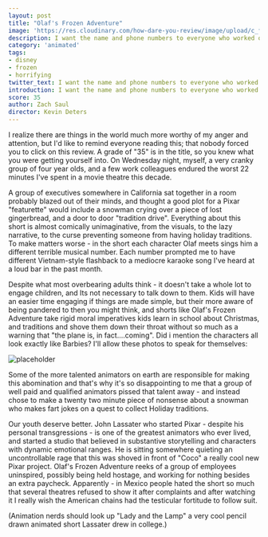 ```yaml
---
layout: post
title: "Olaf's Frozen Adventure"
image: 'https://res.cloudinary.com/how-dare-you-review/image/upload/c_fill,h_399,w_760/v1528952421/olaf.jpg'
description: I want the name and phone numbers to everyone who worked on this movie so I can ask them if they've ever seen a cartoon, or better yet a child before.     
category: 'animated'
tags:
- disney
- frozen
- horrifying
twitter_text: I want the name and phone numbers to everyone who worked on this movie so I can ask them if they've ever seen a cartoon, or better yet a child before.
introduction: I want the name and phone numbers to everyone who worked on this movie so I can ask them if they've ever seen a cartoon, or better yet a child before.
score: 35
author: Zach Saul
director: Kevin Deters
---
```


I realize there are things in the world much more worthy of my anger and attention, but I'd like to remind everyone reading this; that nobody forced you to click on this review. A grade of "35" is in the title, so you knew what you were getting yourself into. On Wednesday night, myself, a very cranky group of four year olds, and a few work colleagues endured the worst 22 minutes I've spent in a movie theatre this decade.

A group of executives somewhere in California sat together in a room probably blazed out of their minds, and thought a good plot for a Pixar "featurette" would include a snowman crying over a piece of lost gingerbread, and a door to door "tradition drive". Everything about this short is almost comically unimaginative, from the visuals, to the lazy narrative, to the curse preventing someone from having holiday traditions. To make matters worse - in the short each character Olaf meets sings him a different terrible musical number. Each number prompted me to have different Vietnam-style flashback to a mediocre karaoke song I've heard at a loud bar in the past month.

Despite what most overbearing adults think - it doesn't take a whole lot to engage children, and Its not necessary to talk down to them. Kids will have an easier time engaging if things are made simple, but their more aware of being pandered to then you might think, and shorts like Olaf's Frozen Adventure take rigid moral imperatives kids learn in school about Christmas, and traditions and shove them down their throat without so much as a warning that "the plane is, in fact....coming". Did i mention the characters all look exactly like Barbies? I'll allow these photos to speak for themselves:

![placeholder](https://res.cloudinary.com/how-dare-you-review/image/upload/v1528952083/hqdefault.jpg "Large example image")

Some of the more talented animators on earth are responsible for making this abomination and that's why it's so disappointing to me that a group of well paid and qualified animators pissed that talent away - and instead chose to make a twenty two minute piece of nonsense about a snowman who makes fart jokes on a quest to collect Holiday traditions.

Our youth deserve better. John Lassater who started Pixar - despite his personal transgressions - is one of the greatest animators who ever lived, and started a studio that believed in substantive storytelling and characters with dynamic emotional ranges. He is sitting somewhere quieting an uncontrollable rage that this was shoved in front of "Coco" a really cool new Pixar project. Olaf's Frozen Adventure reeks of a group of employees uninspired, possibly being held hostage, and working for nothing besides an extra paycheck. Apparently - in Mexico people hated the short so much that several theatres refused to show it after complaints and after watching it I really wish the American chains had the testicular fortitude to follow suit.

(Animation nerds should look up "Lady and the Lamp" a very cool pencil drawn animated short Lassater drew in college.)
